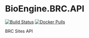 # BioEngine.BRC.API

[![Build Status](https://dev.azure.com/biowareru/BioWareRu/_apis/build/status/3.0/BRC.API)](https://dev.azure.com/biowareru/BioWareRu/_build/latest?definitionId=18) 
[![Docker Pulls](https://img.shields.io/docker/pulls/biowareru/bioengine-brc-api.svg)](https://hub.docker.com/r/biowareru/bioengine-brc-api)


BRC Sites API
